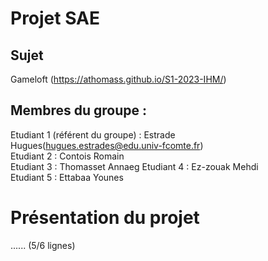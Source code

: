 # Projet SAE   

## Sujet   

Gameloft (https://athomass.github.io/S1-2023-IHM/)

## Membres du groupe :

Etudiant 1 (référent du groupe) :  Estrade Hugues(hugues.estrades@edu.univ-fcomte.fr)  
Etudiant 2 : Contois Romain   
Etudiant 3 : Thomasset Annaeg
Etudiant 4 : Ez-zouak Mehdi  
Etudiant 5 : Ettabaa Younes

# Présentation du projet

...... (5/6 lignes)
